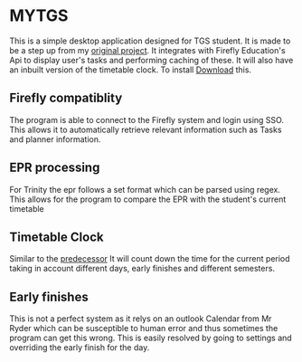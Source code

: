 # MYTGS
This is a simple desktop application designed for TGS student.
It is made to be a step up from my [original project](https://github.com/Torca2001/timetable-clock). 
It integrates with Firefly Education's Api to display user's tasks 
and performing caching of these. 
It will also have an inbuilt version of the timetable clock.
To install [Download](https://downloads.torca.xyz/mytgs/MYTGS.application) this.


## Firefly compatiblity 
The program is able to connect to the Firefly system and login using SSO.
This allows it to automatically retrieve relevant information such as Tasks
and planner information.


## EPR processing
For Trinity the epr follows a set format which can be parsed using regex.
This allows for the program to compare the EPR with the student's current timetable


## Timetable Clock
Similar to the [predecessor](https://github.com/Torca2001/timetable-clock) 
It will count down the time for the current period taking in account different days,
early finishes and different semesters.


## Early finishes
This is not a perfect system as it relys on an outlook Calendar from Mr Ryder which can be susceptible
to human error and thus sometimes the program can get this wrong.
This is easily resolved by going to settings and overriding the early finish for the day.
